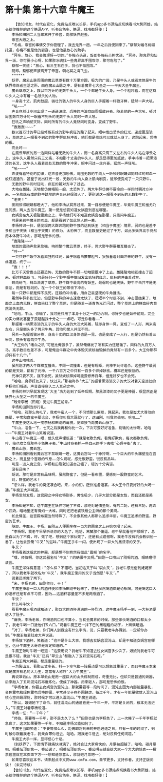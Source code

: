 # 第十集 第十六章 牛魔王
        【告知书友，时代在变化，免费站点难以长存，手机app多书源站点切换看书大势所趋，站长给你推荐的这个换源APP，听书音色多、换源、找书都好使！】
       李杨和田刚二人当即离开了帝宫，向那妖界赶去。
       帝宫大殿之上。
       “冬梅，帝宫的事情交于你管理了，我去鬼界一趟，一年之后我便回来了。”蔡郁对着冬梅嘱托道，冬梅不但是他的妻妾，也是他最放心的助手。
       “冥帝，放心，我会管理好一切的。”冬梅点头道，旋即冬梅有点担忧道，“冥帝，那鬼界和仙界一派，你可要小心啊，如果那冰魂找一些鬼界高手围攻你，那可危险了。”
       蔡郁一笑道：“放心，有三生石在手，我也不怕围攻。”
       随即，蔡郁便直接离开了帝宫，朝北冥之海飞去。
       ******
       妖界，魔云山脉周围的魔云草原有数十万里方圆，极为的广阔，乃是牛头人或者本体是牛的妖界修炼者生活之所，而在魔云山脉之中，便有着魔界七大圣之一——平天大圣牛魔王。
       魔云草原之上，数以百万计的无数牛头人，一个个都是牛头人身，一个个粗哼着，而在这群牛头人之中有着一名领头的人物。
       一身高十丈，肌肉鼓起，强壮的骇人的牛头人身的巨人手握着一杆狼牙棒，猛然一声大吼。
       “吼~~~”
       声音竟然让空间出现了一道道波纹，恐怖的声浪向四周幅散开去，随着他的一声大吼，顿时周围数百万计的一眼看不到头的无数牛头人同时一声大吼。
       狂吼之声响彻天际，同时所有的牛头人竟然同时变身，变成了野牛。
       “轰轰轰~~~~”
       数以百万计的早已经修炼有成的野牛疯狂的跑了起来，眼中发出恐怖的红光，速度更是骇人，草原之上一眼看不到边的野牛群疯狂冲着，他们都是修炼可以成就人身了，这跑起来，恐怖的很。
       而此时——
       在魔云草原的另一边同样站着无数的牛头人，而一名身高只有三丈左右的牛头人站在浮云之上，这牛头人虽然只有三丈高，不如那十丈高的牛头人，却是显得更加威武，手中持着一把黑漆漆的长叉，这牛头人看着远处无数的野牛冲来，眼中闪过一丝兴奋，猛然一声狂吼。
       “吼~~~~”
       声波有着特别的韵律，这声音更加恐怖，周围无数的牛肉人一听顿时眼睛如同鲜红的鲜血一般红通通的，甚至于发出红光一般，无数的牛肉人身上肌肉剧变，旋即便变成了一只只野牛。
       无数的野牛同时狂吼，疯狂的朝对方冲了过去。
       大地在轰隆，天地都仿佛塌陷一般，太恐怖了。两大牛群仿佛不要命的一样同时朝对方冲来，一名修炼有成的野牛踏地的声音已经很骇人了，更别说这一眼看不到头的无数野牛了。
       “老天！”
       田刚惊得眼睛都瞪大了，他和李杨从冥界过来，第一目标便是牛魔王，毕竟牛魔王和蚩尤乃是同族，两人去见牛魔王，第一便是想要知道女娲宫到底在哪里。
       女娲宫在九天极磁雷煞之上，李杨他们可不知道女娲宫在那里，只能问牛魔王。
       可是来到牛魔王的老巢，却是看到了如此惊人的一幕。
       李杨神识一扫，便发现两大群奔跑的野牛强的达到妖王（相当于魔王）境界，弱的也是差不多相当于天妖（相当于天魔）的修为，太恐怖了，而且数量更是过了千万，如此多妖界高手竟然用本体野牛冲击，那可是恐怖的很。
       “轰隆隆~~~”
       地面的震动声愈来愈强，响彻整个魔云草原，终于，两大野牛群要相互撞击了。
       “哼~~”
       一只只野牛眼中发着疯狂的红光，鼻子喘着白蒙蒙粗气，狠狠看着对面冲来的野牛，没有一丝退避，终于——
       “轰！！！”
       比万千天雷轰击还要恐怖，无数的野牛不顾一切地狠狠冲了上去，轰隆隆地相互撞击了起来，顿时鲜血纷飞，可是任何一个野牛眼中依旧发出疯狂的红光，疯狂的冲击着对方。
       碎肉纷飞，鲜血流满了草原，野牛群中最高的有妖王，最弱的也是天妖，野牛冲击并不是无章法，而是有规则的，在一个个妖王的带领下冲击。
       每一只野牛都是悍不畏死，狂暴的冲击着，用自己最坚硬的牛角撞击。
       虽然牛群多到无边，但是野牛群的冲击速度太快了，短短半个时辰不到，冲击便结束了，地面之上血肉无数，鲜血染红了整个草原，但是随着一道青色光芒闪过，整个草原上的鲜血碎肉竟然消失无踪。
       “哈哈，牛山，你输了，我可是只用了本身十分之一的功力啊，你好歹也是妖帝前期，完全的实力爆发甚至于要超越我十分之一一点吧，可是你看看……”
       那握着一柄黑漆漆的叉子的牛头人身的大汉大笑着，随即身体一晃，变成了一人形，两米高左右，只是额头多了两只牛角，其他和常人并无不同。
       另外一名握着狼牙棒，身高十丈的巨汉身体也是一晃，也是变成了一人行，但是仍然有着三米高，额头有着两只牛角。
       “大王你的‘嗜血之吼’可是比俺强多了，虽然俺爆发了所有实力还是输了。同样的九百万人马，高手数目也差不多，可是俺这牛群之中肉体毁灭妖核被毁掉的竟然有一百多个。大王你那群却只有十几个。”
       这牛山嘀咕着。
       虽然刚才两大牛群相互撞击，不顾一切撞击，但是有规矩，元神不允许追杀。这些野牛最弱的都是天妖，都有了元神，一千八百万之中只有一百多个碎掉妖核，概率还是很低的。
       元神只要不灭，就不会死，虽然妖核碎掉可能要修养百年，但是好歹也不会死。
       “哈哈，魔界好友来了，快过来。”那被称作‘大王’的握着黑漆漆叉子的大汉对着天空远处的李杨他们喊道，声音直接穿入二人耳朵之中。
       李杨的神识早就发现这‘大王’功力达到了妖帝后期，那黑漆漆的叉子更是神器，很显然正是妖界七大圣之一的牛魔王。
       “晚辈李杨（田刚）见过牛魔王前辈。”
       李杨和田刚当即行礼。
       “哈哈，别那么拘礼了，我老牛蛮人一个，不习惯那么麻烦，算起来，我也是蚩尤大尊他的晚辈，平常和盘蛮平辈论交，李杨你叫我大哥就行了，这田刚，叫我师伯吧。哈哈……”
       牛魔王便这么地一搂李杨和田刚的肩膀，便直接飞向魔云山脉了。
       “牛山，准备一下，七天之后我再和你比一次，下次可要好好准备，别输的太惨啊，哈哈~~~”牛魔王对着牛山笑着说道。
       牛山看了牛魔王一眼，低头低声埋怨道：“就是老欺负俺，看俺好欺负，每次都欺负俺，哼，俺也欺负我那些小兔崽子去。”牛山转身去抓一些自己的手下去找‘心理平衡’去了。
       魔云山脉，魔云宫。
       李杨和田刚看到魔云宫不禁眼睛一瞪，这魔云宫叫一个狰狞啊，一个巨大的牛头雕塑挂在宫殿之上，而且整个宫殿的气息……怎么说呢，感觉很野蛮，很没有品味。
       可是一进入魔云宫，李杨和田刚就知道自己错了，错的十分离谱。
       没有品味？
       胡说，那可是非常有品味啊，虽然野蛮了，但是一看布置，便感到一股野蛮的艺术。
       对，野蛮的艺术！
       “怎么样，我老牛的窝还凑合吧，来，小的们，赶快准备酒宴，本大王今日要好好的大喝一通。”牛魔王大声喊道。
       李杨忽然发现，这宫殿之中侍女特别多，男性极少，几乎大部分都是女性，而且还都是美女。
       李杨却是不知，这牛魔王在妖界可是了不得，那绝对是情圣啊，有的二奶，还有三奶，再弄个四奶，暗地里还有情妇一大堆，同时还把老婆铁扇公主哄的那个美啊。
       如此情圣，这宫殿布置当然特殊了，不会像其他人都那么追求华丽，牛魔王追求的野蛮，野蛮的艺术。
       随即，牛魔王、李杨、田刚三人便围坐在一巨大的圆桌之上开始吃喝了起来。
       “李杨啊，我老牛早早听说你的大名了，哈哈，离檒那个傻逼，老牛早就看他不顺眼了，总是自以为了不得，哼，死了吧，想到这个家伙死了，还是有点遗憾啊，我老牛没有机会教训他一番了，让他尝尝俺‘牛叉’的滋味。”牛魔王手中一闪，便出现了一巨大的黑漆漆的叉子。
       牛叉？
       李杨看着这威武的神器，却是想不到竟然有如此‘震撼’的名字。
       “噗，师伯啊，你这武器名叫‘牛叉’？的确很牛叉啊。”田刚一口喷出了刚喝的酒，眼睛瞪得滚圆。
       牛魔王洋洋得意道：“怎么样？不错吧，当初这叉子叫‘裂山叉’，我老牛感觉俗到姥姥家了，所以我老牛就改名为‘牛叉’，我牛魔王使用的叉子当然是‘牛叉’。”
       说着还挥舞了两下。
       “来，李杨老弟，田刚师侄，干！”
       牛魔王捧着一巨大的酒杯便和李杨田刚干起来了，李杨虽然喝酒都是论瓶喝，可是喝这巨大的酒杯还是有点不习惯，因为……这酒杯容量差不多是两瓶酒了。
       牛饮？
       什么叫牛饮？
       看看牛魔王喝酒就知道了，那巨大的酒杯满满的一杯烈酒，这牛魔王扬手一倒，一大杯酒便进入了肚子。
       “痛快，李杨老弟，你喝酒的口也不算小，当初去魔界的时候，那些家伙喝酒的口都太小了，我老牛喝一口抵他们五六口。”说着牛魔王还一抹下巴的黑粗粗的胡子，上面满是酒。
       “对了，李杨老弟，你们两人到我这有什么事情，说，只要我老牛办得到，一定帮你办到。”牛魔王拍着肚皮大声说道。
       李杨放下酒杯，笑着道：“也不是什么大事，我想去女娲宫混沌山，却是不知道女娲宫在哪里，估计牛魔王大哥你是肯定知道的。”
       牛魔王顿时牛眼一瞪道：“这要用说？我老牛不知道去过女娲宫多少次了，娘娘对我老牛可是很不错，我这‘牛叉’还有‘翠云山’都融入了五彩混沌石呢。”
       牛魔王两大神器，都是重量级的。
       一为裂山叉，看那三丈多长，抖一下空气都一阵振动便可以想象其重量了，而且牛魔王本来就是魔界有名的大力王，常常有人称呼‘大力牛魔王’。
       再说翠云山，原本翠云山是用一座巨大的山头炼制而成，奇重无比，但却只是普通的妖器，后来融入了五彩混沌石再度炼化，便成了神器。用来砸人，那可是恐怖的很。
       “李杨老弟，你要去女娲宫的混沌山，那就需要等一段时间了，混沌山因为内部能量暴乱，金色雷电和绿色雷电恐怖的很，平常甚至于在外围肆虐，每过千年，才有一年能量收敛入混沌山核心空间最深处，那时候才可以进入混沌山。”牛魔王说道。
       “所以，娘娘她下了命令，前往混沌山的通道也是一千年一开，平常是关闭的，根本无法进入。”牛魔王对着李杨说道。
       李杨一怔：“一千年？”
       “师伯，需要等一千年，那不是太久了么？”田刚也是为李杨急了，上一次睡了一千年李杨就急疯了，这次如果要等一千年，不知道李杨又能如何了。
       牛魔王当即笑道：“不要等那么久，距离即将到来的开启通道之日，只有一年的时间了，到时候你跟着我老牛，我亲自带你进去，哈哈，跟我老牛进去，绝对没有任何问题。”
       牛魔王大手一挥，显得信心十足。
       （到妖界了，下面情节就痛快淋漓了，绝对会让大家痛快的，月票被超越了，哈哈，砸月票吧，把番茄顶到第一，番茄说了，把番茄顶到第一，番茄明天就会给大家一个大大的惊喜~~~投票位置就在本页面下方~~~想知道惊喜么，那就砸月票吧~~）
       如果您喜欢这本书，请来起点中文网www.cmFu.com，章节更多，支持作者，支持正版阅读！（未完待续）
       【告知书友，时代在变化，免费站点难以长存，手机app多书源站点切换看书大势所趋，站长给你推荐的这个换源APP，听书音色多、换源、找书都好使！】